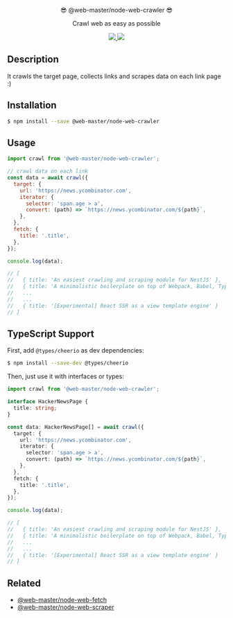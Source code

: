<p align="center">😎 @web-master/node-web-crawler 😎</p>
<p align="center">Crawl web as easy as possible</p>
<p align="center">
  <a href="https://npm.im/@web-master/node-web-crawler" alt="A version of @web-master/node-web-crawler">
    <img src="https://img.shields.io/npm/v/@web-master/node-web-crawler.svg">
  </a>
  <a href="https://npm.im/@web-master/node-web-crawler" alt="Downloads of @web-master/node-web-crawler">
    <img src="https://img.shields.io/npm/dt/@web-master/node-web-crawler.svg">
  </a>
</p>

## Description

It crawls the target page, collects links and scrapes data on each link page :)

## Installation

```bash
$ npm install --save @web-master/node-web-crawler
```

## Usage

```js
import crawl from '@web-master/node-web-crawler';

// crawl data on each link
const data = await crawl({
  target: {
    url: 'https://news.ycombinator.com',
    iterator: {
      selector: 'span.age > a',
      convert: (path) => `https://news.ycombinator.com/${path}`,
    },
  },
  fetch: {
    title: '.title',
  },
});

console.log(data);

// [
//   { title: 'An easiest crawling and scraping module for NestJS' },
//   { title: 'A minimalistic boilerplate on top of Webpack, Babel, TypeScript and React' },
//   ...
//   ...
//   { title: '[Experimental] React SSR as a view template engine' }
// ]
```

## TypeScript Support

First, add `@types/cheerio` as dev dependencies:

```bash
$ npm install --save-dev @types/cheerio
```

Then, just use it with interfaces or types:

```ts
import crawl from '@web-master/node-web-crawler';

interface HackerNewsPage {
  title: string;
}

const data: HackerNewsPage[] = await crawl({
  target: {
    url: 'https://news.ycombinator.com',
    iterator: {
      selector: 'span.age > a',
      convert: (path) => `https://news.ycombinator.com/${path}`,
    },
  },
  fetch: {
    title: '.title',
  },
});

console.log(data);

// [
//   { title: 'An easiest crawling and scraping module for NestJS' },
//   { title: 'A minimalistic boilerplate on top of Webpack, Babel, TypeScript and React' },
//   ...
//   ...
//   { title: '[Experimental] React SSR as a view template engine' }
// ]
```

## Related

- [@web-master/node-web-fetch](https://github.com/saltyshiomix/web-master/blob/master/packages/node-web-fetch)
- [@web-master/node-web-scraper](https://github.com/saltyshiomix/web-master/blob/master/packages/node-web-scraper)
